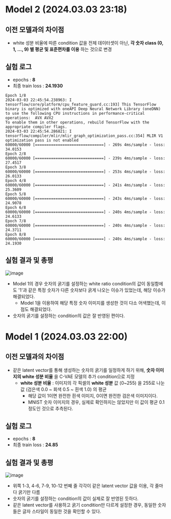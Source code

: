 # Model 2 (2024.03.03 23:18)
## 이전 모델과의 차이점
* white 성분 비율에 따른 condition 값을 전체 데이터셋이 아닌, **각 숫자 class (0, 1, ..., 9) 별 평균 및 표준편차를 이용** 하는 것으로 변경

## 실험 로그
* epochs : **8**
* 최종 train loss : **24.1930**

```
Epoch 1/8
2024-03-03 22:45:54.238963: I tensorflow/core/platform/cpu_feature_guard.cc:193] This TensorFlow binary is optimized with oneAPI Deep Neural Network Library (oneDNN) to use the following CPU instructions in performance-critical operations:  AVX AVX2
To enable them in other operations, rebuild TensorFlow with the appropriate compiler flags.
2024-03-03 22:45:54.286821: I tensorflow/compiler/mlir/mlir_graph_optimization_pass.cc:354] MLIR V1 optimization pass is not enabled
60000/60000 [==============================] - 269s 4ms/sample - loss: 34.0153
Epoch 2/8
60000/60000 [==============================] - 239s 4ms/sample - loss: 27.4517
Epoch 3/8
60000/60000 [==============================] - 253s 4ms/sample - loss: 26.0133
Epoch 4/8
60000/60000 [==============================] - 241s 4ms/sample - loss: 25.3609
Epoch 5/8
60000/60000 [==============================] - 243s 4ms/sample - loss: 24.9078
Epoch 6/8
60000/60000 [==============================] - 240s 4ms/sample - loss: 24.6133
Epoch 7/8
60000/60000 [==============================] - 240s 4ms/sample - loss: 24.3711
Epoch 8/8
60000/60000 [==============================] - 240s 4ms/sample - loss: 24.1930
```

## 실험 결과 및 총평
![image](https://github.com/WannaBeSuperteur/AI-study/assets/32893014/ede2fca0-29e0-4724-8572-8a5919090944)

* Model 1의 경우 숫자의 굵기를 설정하는 white ratio condition의 값이 동일함에도 '1'과 같은 특정 숫자가 다른 숫자보다 굵게 나오는 이슈가 있었는데, 해당 이슈가 해결되었다.
  * Model 1을 이용하여 해당 특정 숫자 이미지를 생성한 것이 다소 어색했는데, 이 점도 해결되었다.
* 숫자의 굵기를 설정하는 condition의 값은 잘 반영된 편이다.

# Model 1 (2024.03.03 22:00)
## 이전 모델과의 차이점
* 같은 latent vector를 통해 생성하는 숫자의 굵기를 일정하게 하기 위해, **숫자 이미지의 white 성분 비율** 을 C-VAE 모델의 추가 condition으로 지정
  * **white 성분 비율** : 이미지의 각 픽셀의 **white 성분** 값 (0~255) 을 255로 나눈 값 (검은색 0.0 ~ 회색 0.5 ~ 흰색 1.0) 의 평균
    * 해당 값이 1이면 완전한 흰색 이미지, 0이면 완전한 검은색 이미지이다.
    * MNIST 숫자 이미지의 경우, 실제로 확인하지는 않았지만 이 값이 평균 0.1 정도인 것으로 추측된다.

## 실험 로그
* epochs : **8**
* 최종 train loss : **24.85**

## 실험 결과 및 총평
![image](https://github.com/WannaBeSuperteur/AI-study/assets/32893014/8ec916f7-29cb-45b7-9450-6ec44752c6ad)

* 위쪽 1-3, 4-6, 7-9, 10-12 번째 줄 각각이 같은 latent vector 값을 이용, 각 줄마다 굵기만 다름
* 숫자의 굵기를 설정하는 condition의 값이 실제로 잘 반영된 듯하다.
* 같은 latent vector를 사용하고 굵기 condition만 다르게 설정한 경우, 동일한 숫자들은 글자 스타일이 동일한 것을 확인할 수 있다.